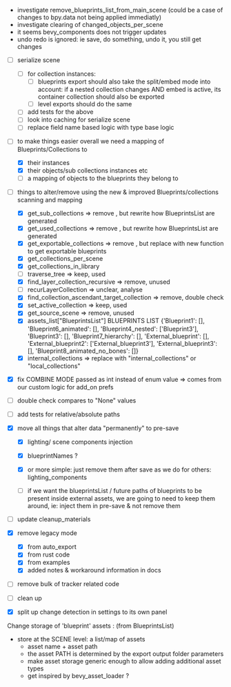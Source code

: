 - investigate remove_blueprints_list_from_main_scene (could be a case of changes to bpy.data not being applied immediatly)
- investigate clearing of changed_objects_per_scene
- it seems bevy_components does not trigger updates
- undo redo is ignored: ie save, do something, undo it, you still get changes


- [ ] serialize scene
   - [ ] for collection instances: 
      * [ ] blueprints export should also take the split/embed mode into account: if a nested collection changes AND embed is active, its container collection should also be exported
      * [ ] level exports should do the same
   - [ ] add tests for the above
   - [ ] look into caching for serialize scene
   - [ ] replace field name based logic with type base logic 

- [ ] to make things easier overall we need a mapping of Blueprints/Collections to
   - [x] their instances
   - [x] their objects/sub collections instances etc
   - [ ] a mapping of objects to the blueprints they belong to
- [ ] things to alter/remove using the new & improved Blueprints/collections scanning and mapping
   - [x] get_sub_collections                          => remove , but rewrite how BlueprintsList are generated
   - [x] get_used_collections                         => remove , but rewrite how BlueprintsList are generated
   - [x] get_exportable_collections                   => remove , but replace with new function to get exportable blueprints
   - [x] get_collections_per_scene
   - [x] get_collections_in_library
   - [ ] traverse_tree                                => keep, used
   - [x] find_layer_collection_recursive              => remove, unused
   - [ ] recurLayerCollection                         => unclear, analyse
   - [x] find_collection_ascendant_target_collection  => remove, double check
   - [x] set_active_collection                        => keep, used
   - [x] get_source_scene                             => remove, unused 
   - [x] assets_list["BlueprintsList"]
      BLUEPRINTS LIST {'Blueprint1': [], 'Blueprint6_animated': [], 'Blueprint4_nested': ['Blueprint3'], 'Blueprint3': [], 'Blueprint7_hierarchy': [], 'External_blueprint': [], 'External_blueprint2': ['External_blueprint3'], 'External_blueprint3': [], 'Blueprint8_animated_no_bones': []}
   - [x] internal_collections => replace with "internal_collections" or "local_collections"
   
- [x] fix COMBINE MODE passed as int instead of enum value
   => comes from our custom logic for add_on prefs
- [ ] double check compares to "None" values

- [ ] add tests for relative/absolute paths

- [x] move all things that alter data "permanently" to pre-save
   - [x] lighting/ scene components injection
   - [x] blueprintNames ?
   - [x] or more simple: just remove them after save as we do for others: lighting_components

   - [ ] if we want the blueprintsList / future paths of blueprints to be present inside external assets, we are going to need to keep them around, ie: inject them in pre-save & not remove them 

- [ ] update cleanup_materials

- [x] remove legacy mode
   - [x] from auto_export
   - [x] from rust code
   - [x] from examples
   - [x] added notes & workaround information in docs

- [ ] remove bulk of tracker related code
- [ ] clean up
- [x] split up change detection in settings to its own panel




Change storage of 'blueprint' assets : (from BlueprintsList)
 - store at the SCENE level: a list/map of assets 
   - asset name + asset path
   - the asset PATH is determined by the export output folder parameters
   - make asset storage generic enough to allow adding additional asset types
   - get inspired by bevy_asset_loader ?

